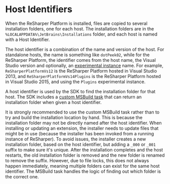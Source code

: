 ---
---

# Host Identifiers

When the ReSharper Platform is installed, files are copied to several installation folders, one for each host. The installation folders are in the `%LOCALAPPDATA%\JetBrains\Installations` folder, and each host is named with a Host Identifier.

The host identifier is a combination of the name and version of the host. For standalone hosts, the name is something like `dotPeek02`, while for the ReSharper Platform, the identifier comes from the host name, the Visual Studio version and optionally, an [experimental instance](/Extensions/Deployment/LocalInstallation/ExperimentalInstance.md) name. For example, `ReSharperPlatformVs12` is the ReSharper Platform hosted in Visual Studio 2013, and `ReSharperPlatformVs14Plugins` is the ReSharper Platform hosted in Visual Studio 2015, and using the `Plugins` experimental instance.

A host identifier is used by the SDK to find the installation folder for that host. The SDK includes a [custom MSBuild task](/Extensions/Deployment/LocalInstallation/CopyOnBuild.md) that can return an installation folder when given a host identifier.

It is strongly recommended to use the custom MSBuild task rather than to try and build the installation location by hand. This is because the installation folder may not be directly named after the host identifier. When installing or updating an extension, the installer needs to update files that might be in use (because the installer has been invoked from a running instance of ReSharper). To avoid issues, the installer creates a new installation folder, based on the host identifier, but adding a `_000` or `_001` suffix to make sure it's unique. After the installation completes and the host restarts, the old installation folder is removed and the new folder is renamed to remove the suffix. However, due to file locks, this does not always happen immediately, meaning multiple folders can exist for the same host identifier. The MSBuild task handles the logic of finding out which folder is the correct one.
